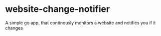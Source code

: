# website-change-notifier
A simple go app, that continously monitors a website and notifies you if it changes
